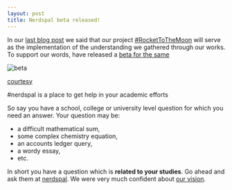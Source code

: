 ```yaml
---
layout: post
title: Nerdspal beta released!
---
```


In our [last blog post](http://nistenblog.github.io/RocketLaunch/#) we said that our project [#RocketToTheMoon](http://nerdspal.com/) will serve as the implementation of the understanding we gathered through our works. To support our words, have released a [beta for the same](https://104.197.88.155/)

![beta](http://cdn.meme.am/instances/55389939.jpg)

[courtesy](http://memegenerator.net/instance/55389939)

#nerdspal is a place to get help in your academic efforts

So say you have a school, college or university level question for which you need an answer. Your question may be:

 - a difficult mathematical sum,
 - some complex chemistry equation, 
 - an accounts ledger query,
 - a wordy essay,
 - etc.

In short you have a question which is **related to your studies**. Go ahead and ask them at [nerdspal](http://nerdspal.com/). 
We were very much confident about [our vision](https://twitter.com/nistencorp/status/626978947536809984).
